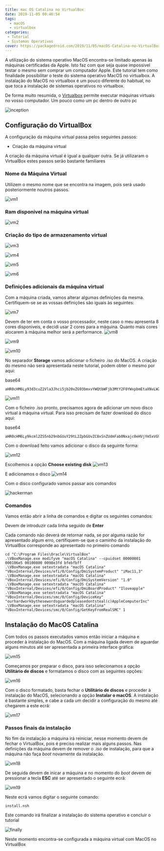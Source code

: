 ```yaml
---
title: mac OS Catalina no VirtualBox
date: 2019-11-05 09:46:54
tags: 
  - macOS
  - virtualbox
categories: 
 - Tutorial
 - Sistemas Operativos
cover: https://packagedroid.com/2019/11/05/macOS-Catalina-no-VirtualBox/vm17.jpg
---
```


A utilização do sistema operativo MacOS encontra-se limitado apenas às máquinas certificadas da Apple.
Isto faz com que seja quase impossivel testar o mesmo sem comprar um computador Apple.
Este tutorial tem como finalidade possibilitar o teste do sistema operativo MacOS no virtualbox.
A instalação do MacOS no virtualbox é um pouco diferente do habitual, no que toca a instalação de sistemas operativos no virtualbox.

De forma muito resumida, o [Virtualbox](https://www.virtualbox.org/) permite executar máquinas virtuais no vosso computador.
Um pouco como um pc dentro de outro pc

![inception](inception.jpg)

## Configuração do VirtualBox

A configuração da máquina virtual passa pelos seguintes passos:

* Criação da máquina virtual

A criação da máquina virtual é igual a qualquer outra.
Se já utilizaram o VirtualBox estes passos serão bastante familiares

### Nome da Máquina Virtual
Utilizem o mesmo nome que se encontra na imagem, pois será usado posteriormente noutros passos.

![vm1](vm1.jpg)

### Ram disponivel na máquina virtual
![vm2](vm2.jpg)
### Criação do tipo de armazenamento virtual
![vm3](vm3.jpg)

![vm4](vm4.jpg)

![vm5](vm5.jpg)

![vm6](vm6.jpg)

### Definições adicionais da máquina virtual
Com a máquina criada, vamos alterar algumas definições da mesma.
Certifiquem-se se as vossas definições são iguais às seguintes:

![vm7](vm7.jpg)

Devem de ter em conta o vosso processador, neste caso o meu apresenta 8 cores disponiveis, e decidi usar 2 cores para a máquina.
Quanto mais cores alocarem à máquina melhor será a performance.
![vm8](vm8.jpg)

![vm9](vm9.jpg)

![vm10](vm10.jpg)

No separador **Storage** vamos adicionar o ficheiro .iso do MacOS.
A criação do mesmo não será apresentada neste tutorial, podem obter o mesmo por aqui:

base64
```shell
aHR0cHM6Ly93d3cuZ2Vla3Jhci5jb20vZG93bmxvYWQtbWFjb3MtY2F0YWxpbmEtaXNvLWZvci12bXdhcmUtdmlydHVhbGJveC8=
```

![vm11](vm11.jpg)

Com o ficheiro .iso pronto, precisamos agora de adicionar um novo disco virtual à máquina virtual.
Para isso precisam de fazer download do disco aqui:

base64
```shell
aHR0cHM6Ly9kcml2ZS5nb29nbGUuY29tL2ZpbGUvZC8xSnZUdmFab0Nxajc0eHVjYm5xVG9XeUVWbWpTNzNGU2Qvdmlldz91c3A9c2hhcmluZw==
```

Com o download feito vamos adicionar o disco da seguinte forma:

![vm12](vm12.jpg)

Escolhemos a opção **Choose existing disk**
![vm13](vm13.jpg)

E adicionamos o disco
![vm14](vm14.jpg)

Com o disco configurado vamos passar aos comandos 

![hackerman](hackerman.png)

### Comandos

Vamos então abrir a linha de comandos e digitar os seguintes comandos:

Devem de introduzir cada linha seguido de **Enter**

Cada comando não deverá de retornar nada, se por alguma razão for apresentado algum erro, certifiquem-se que o caminho da instalação do VirtualBox corresponde ao apresentado no primeiro comando

```shell
cd "C:\Program Files\Oracle\VirtualBox"
.\VBoxManage.exe modifyvm "macOS Catalina" --cpuidset 00000001 000106e5 00100800 0098e3fd bfebfbff
.\VBoxManage.exe setextradata "macOS Catalina" "VBoxInternal/Devices/efi/0/Config/DmiSystemProduct" "iMac11,3"
.\VBoxManage.exe setextradata "macOS Catalina" "VBoxInternal/Devices/efi/0/Config/DmiSystemVersion" "1.0"
.\VBoxManage.exe setextradata "macOS Catalina" "VBoxInternal/Devices/efi/0/Config/DmiBoardProduct" "Iloveapple"
.\VBoxManage.exe setextradata "macOS Catalina" "VBoxInternal/Devices/smc/0/Config/DeviceKey" "ourhardworkbythesewordsguardedpleasedontsteal(c)AppleComputerInc"
.\VBoxManage.exe setextradata "macOS Catalina" "VBoxInternal/Devices/smc/0/Config/GetKeyFromRealSMC" 1
```

## Instalação do MacOS Catalina

Com todos os passos executados vamos então iniciar a máquina e proceder à instalação do MacOS.
Com a máquina ligada devem de aguardar alguns minutos até ser apresentada a primeira interface gráfica:

![vm15](vm15.jpg)

Começamos por preparar o disco, para isso selecionamos a opção **Utilitário de discos** e formatamos o disco com as seguintes opções:

![vm16](vm16.jpg)

Com o disco formatado, basta fechar o **Utilitário de discos** e proceder à instalação do MacOS, selecionando a opção **Instalar o macOS**.
A instalação é bastante simples, e cabe a cada um decidir a configuração do mesmo até chegarem a este ecrã:

![vm17](vm17.jpg)

### Passos finais da instalação

No fim da instalação a máquina irá reiniciar, nesse momento devem de fechar o VirtualBox, pois é preciso realizar mais alguns passos.
Nas definições da máquina devem de remover o *.iso* de instalação, para que a máquina não faça *boot* novamente da instalação.

![vm18](vm18.jpg)

De seguida devem de inicar a máquina e no momento do *boot* devem de pressionar a tecla **ESC** até ser apresentado o seguinte ecrã:

![vm19](vm19.jpg)

Neste ecrã vamos digitar o seguinte comando:

```shell
install.nsh
```

Este comando irá finalizar a instalação do sistema operativo e concluir o tutorial

![finally](finally.jpg)

Neste momento encontra-se configurada a máquina virtual com MacOS no VirtualBox